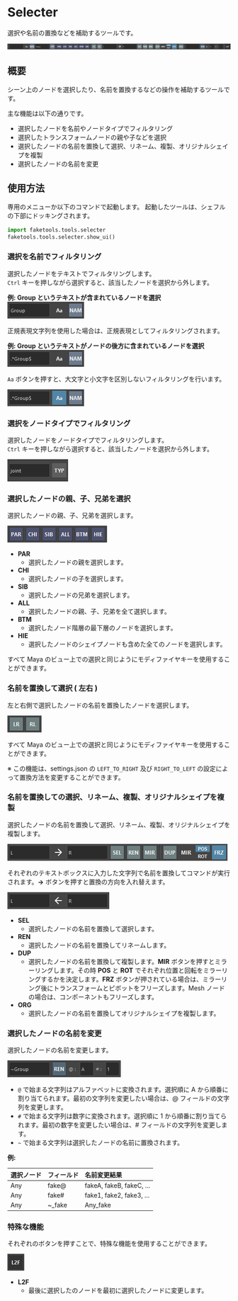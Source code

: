 # Selecter

選択や名前の置換などを補助するツールです。

![image001](images/selecter/image001.png)


## 概要

シーン上のノードを選択したり、名前を置換するなどの操作を補助するツールです。

主な機能は以下の通りです。

- 選択したノードを名前やノードタイプでフィルタリング
- 選択したトランスフォームノードの親や子などを選択
- 選択したノードの名前を置換して選択、リネーム、複製、オリジナルシェイプを複製
- 選択したノードの名前を変更

## 使用方法

専用のメニューか以下のコマンドで起動します。
起動したツールは、シェフルの下部にドッキングされます。

```python
import faketools.tools.selecter
faketools.tools.selecter.show_ui()
```

### 選択を名前でフィルタリング

選択したノードをテキストでフィルタリングします。  
`Ctrl` キーを押しながら選択すると、該当したノードを選択から外します。

**例: Group というテキストが含まれているノードを選択**  
![image002](images/selecter/image002.png)

正規表現文字列を使用した場合は、正規表現としてフィルタリングされます。

**例: Group というテキストがノードの後方に含まれているノードを選択**  
![image012](images/selecter/image012.png)

`Aa` ボタンを押すと、大文字と小文字を区別しないフィルタリングを行います。

![image013](images/selecter/image013.png)



### 選択をノードタイプでフィルタリング

選択したノードをノードタイプでフィルタリングします。  
`Ctrl` キーを押しながら選択すると、該当したノードを選択から外します。

![image003](images/selecter/image003.png)

### 選択したノードの親、子、兄弟を選択

選択したノードの親、子、兄弟を選択します。

![image004](images/selecter/image004.png)

- **PAR**
  - 選択したノードの親を選択します。
- **CHI**
  - 選択したノードの子を選択します。
- **SIB**
  - 選択したノードの兄弟を選択します。
- **ALL**
  - 選択したノードの親、子、兄弟を全て選択します。
- **BTM**
  - 選択したノード階層の最下層のノードを選択します。
- **HIE**
  - 選択したノードのシェイプノードも含めた全てのノードを選択します。

すべて Maya のビュー上での選択と同じようにモディファイヤキーを使用することができます。

### 名前を置換して選択 ( 左右 )

左と右側で選択したノードの名前を置換したノードを選択します。

![image009](images/selecter/image009.png)

すべて Maya のビュー上での選択と同じようにモディファイヤキーを使用することができます。

※ この機能は、settings.json の `LEFT_TO_RIGHT` 及び `RIGHT_TO_LEFT` の設定によって置換方法を変更することができます。

### 名前を置換しての選択、リネーム、複製、オリジナルシェイプを複製

選択したノードの名前を置換して選択、リネーム、複製、オリジナルシェイプを複製します。

![image005](images/selecter/image005.png)

それぞれのテキストボックスに入力した文字列で名前を置換してコマンドが実行されます。**→** ボタンを押すと置換の方向を入れ替えます。

![image0011](images/selecter/image011.png)

- **SEL**
  - 選択したノードの名前を置換して選択します。
- **REN**
  - 選択したノードの名前を置換してリネームします。
- **DUP**
  - 選択したノードの名前を置換して複製します。**MIR** ボタンを押すとミラーリングします。その時 **POS** と **ROT** でそれぞれ位置と回転をミラーリングするかを決定します。**FRZ** ボタンが押されている場合は、ミラーリング後にトランスフォームとピボットをフリーズします。Mesh ノードの場合は、コンポーネントもフリーズします。
- **ORG**
  - 選択したノードの名前を置換してオリジナルシェイプを複製します。

### 選択したノードの名前を変更

選択したノードの名前を変更します。

![image006](images/selecter/image006.png)

- `@` で始まる文字列はアルファベットに変換されます。選択順に A から順番に割り当てられます。最初の文字列を変更したい場合は、@ フィールドの文字列を変更します。
- `#` で始まる文字列は数字に変換されます。選択順に 1 から順番に割り当てられます。最初の数字を変更したい場合は、# フィールドの文字列を変更します。
- `~` で始まる文字列は選択したノードの名前に置換されます。

**例:**

| 選択ノード | フィールド | 名前変更結果 |
|:---|:---| :---|
| Any | fake@ | fakeA, fakeB, fakeC, ... |
| Any | fake# | fake1, fake2, fake3, ... |
| Any | ~_fake | Any_fake |




### 特殊な機能

それぞれのボタンを押すことで、特殊な機能を使用することができます。

![image007](images/selecter/image007.png)

- **L2F**
  - 最後に選択したのノードを最初に選択したノードに変更します。











